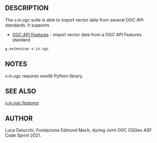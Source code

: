 ## DESCRIPTION

The *v.in.ogc* suite is able to import vector data from several OGC API
standards. It supports

- [OGC API Features](v.in.ogc.features.md) - import vector data from a
    OGC API Features standard

```sh
g.extension v.in.ogc
```

## NOTES

*v.in.ogc* requires *owslib* Python library.

## SEE ALSO

*[v.in.ogc.features](v.in.ogc.features.md)*

## AUTHOR

Luca Delucchi, Fondazione Edmund Mach, during Joint OGC OSGeo ASF Code
Sprint 2021.
